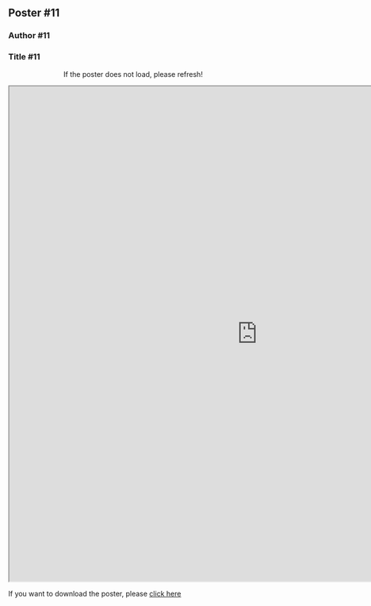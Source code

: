 ## Poster #11
### Author #11
### Title #11

<center>
  <p>If the poster does not load, please refresh!</p>
 </center>

<head>
  <!-- <iframe src="/CSW21/Poster/a0poster.pdf" width="1000" height="1000" type="application/pdf"></iframe> -->
<iframe src="https://docs.google.com/gview?embedded=true&url=https://docs-dibris.github.io/CSW21/Poster/a0poster.pdf" width="1000" height="1000" type="application/pdf"></iframe>

  <p>If you want to download the poster, please <a href="/CSW21/Poster/a0poster.pdf" download="/CSW21/Poster/a0poster.pdf">click here</a> </p>  
  
  
<script src="https://utteranc.es/client.js" 
repo="docs-dibris/CSW21" 
issue-term="poster11" 
theme="github-light" 
crossorigin="anonymous" 
async>
</script>

</head>
